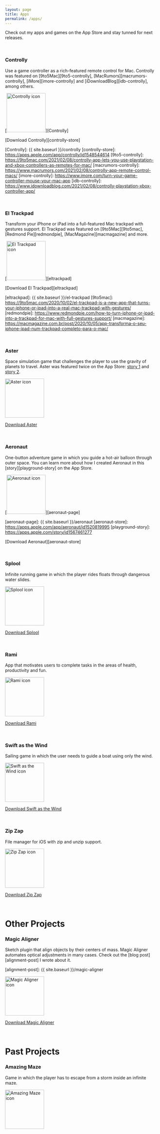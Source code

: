 ```yaml
---
layout: page
title: Apps
permalink: /apps/
---
```


Check out my apps and games on the App Store and stay tunned for next releases.

<br />

### Controlly

Use a game controller as a rich-featured remote control for Mac. Controlly was featured on [9to5Mac][9to5-controlly], [MacRumors][macrumors-controlly], [iMore][imore-controlly] and [iDownloadBlog][idb-controlly], among others.

[<img
src="{{ site.baseurl }}/images/apps/controlly.png"
alt="Controlly icon"
height="128"
style="padding: 0px">][Controlly]

[Download Controlly][controlly-store]

[Controlly]: {{ site.baseurl }}/controlly
[controlly-store]: https://apps.apple.com/app/controlly/id1548544614
[9to5-controlly]: https://9to5mac.com/2021/02/08/controlly-app-lets-you-use-playstation-and-xbox-controllers-as-remotes-for-mac/
[macrumors-controlly]: https://www.macrumors.com/2021/02/08/controlly-app-remote-control-macs/
[imore-controlly]: https://www.imore.com/turn-your-game-controller-mouse-your-mac-app
[idb-controlly]: https://www.idownloadblog.com/2021/02/08/controlly-playstation-xbox-controller-app/

<br />

### El Trackpad

Transform your iPhone or iPad into a full-featured Mac trackpad with gestures support. El Trackpad was featured on [9to5Mac][9to5mac], [Redmond Pie][redmondpie], [MacMagazine][macmagazine] and more.

[<img
src="{{ site.baseurl }}/images/apps/el-trackpad.png"
alt="El Trackpad icon"
height="128"
style="padding: 0px">][eltrackpad]

[Download El Trackpad][eltrackpad]

[eltrackpad]: {{ site.baseurl }}/el-trackpad
[9to5mac]: https://9to5mac.com/2020/10/02/el-trackpad-is-a-new-app-that-turns-your-iphone-or-ipad-into-a-real-mac-trackpad-with-gestures/
[redmondpie]: https://www.redmondpie.com/how-to-turn-iphone-or-ipad-into-a-trackpad-for-mac-with-full-gestures-support/
[macmagazine]: https://macmagazine.com.br/post/2020/10/05/app-transforma-o-seu-iphone-ipad-num-trackpad-completo-para-o-mac/

<br />

### Aster

Space simulation game that challenges the player to use the gravity of planets to travel. Aster was featured twice on the App Store: [story 1][story1] and [story 2][story2].

[story1]: https://apps.apple.com/us/story/id1468317935
[story2]: https://apps.apple.com/us/story/id1463610907

[<img
src="{{ site.baseurl }}/images/apps/aster.png"
alt="Aster icon"
height="128"
style="padding: 0px">][aster]

[Download Aster][aster]

[aster]: https://apps.apple.com/app/aster/id1385736929

<br />

### Aeronaut

One-button adventure game in which you guide a hot-air balloon through outer space. You can learn more about how I created Aeronaut in this [story][playground-story] on the App Store.

[<img
src="{{ site.baseurl }}/images/apps/aeronaut.png"
alt="Aeronaut icon"
height="128"
style="padding: 0px">][aeronaut-page]

[aeronaut-page]: {{ site.baseurl }}/aeronaut
[aeronaut-store]: https://apps.apple.com/app/aeronaut/id1520819995
[playground-story]: https://apps.apple.com/story/id1567461277

[Download Aeronaut][aeronaut-store]

<br />

### Splool

Infinite running game in which the player rides floats through dangerous water slides.

[<img
src="{{ site.baseurl }}/images/apps/splool.png"
alt="Splool icon"
height="128"
style="padding: 0px">][splool]

[Download Splool][splool]

[splool]: https://apps.apple.com/app/id1461707564

<br />

### Rami

App that motivates users to complete tasks in the areas of health, productivity and fun.

[<img
src="{{ site.baseurl }}/images/apps/rami.png"
alt="Rami icon"
height="128"
style="padding: 0px">][rami]

[rami]: https://apps.apple.com/app/rami-the-app/id1445325055

[Download Rami][rami]

<br />

### Swift as the Wind

Sailing game in which the user needs to guide a boat using only the wind.

[<img
src="{{ site.baseurl }}/images/apps/swift-as-the-wind.png"
alt="Swift as the Wind icon"
height="128"
style="padding: 0px">][swift-as-the-wind]

[swift-as-the-wind]: https://apps.apple.com/app/swift-as-the-wind/id1462967019

[Download Swift as the Wind][swift-as-the-wind]

<br />

### Zip Zap

File manager for iOS with zip and unzip support.

[<img
src="{{ site.baseurl }}/images/apps/zip-zap.png"
alt="Zip Zap icon"
height="128"
style="padding: 0px">][zip-zap]

[zip-zap]: https://apps.apple.com/app/zip-zap/id1463904567

[Download Zip Zap][zip-zap]

<br />

# Other Projects

### Magic Aligner

Sketch plugin that align objects by their centers of mass. Magic Aligner automates optical adjustments in many cases. Check out the [blog post][alignment-post] I wrote about it.

[alignment-post]: {{ site.baseurl }}/magic-aligner

[<img
src="{{ site.baseurl }}/images/apps/magic-aligner.png"
alt="Magic Aligner icon"
height="128"
style="padding: 0px">][magic-aligner]

[Download Magic Aligner][magic-aligner]

[magic-aligner]: https://github.com/HugoLis/Magic-Aligner

<br />

# Past Projects

### Amazing Maze

Game in which the player has to escape from a storm inside an infinite maze.

<img
src="{{ site.baseurl }}/images/apps/amazing-maze.png"
alt="Amazing Maze icon"
height="128"
style="padding: 0px">

<br />
